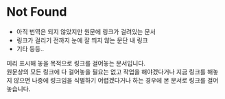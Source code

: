 # Not Found

* 아직 번역은 되지 않았지만 원문에 링크가 걸려있는 문서
* 링크가 걸리기 전까지 눈에 잘 띄지 않는 문단 내 링크
* 기타 등등..

미리 표시해 놓을 목적으로 링크를 걸어놓는 문서입니다.  
원문상의 모든 링크에 다 걸어놓을 필요는 없고 작업을 해야겠다거나 지금 링크를 해놓지 않으면 나중에 링크임을 식별하기 어렵겠다거나 하는 경우에 본 문서로 링크를 걸어놓습니다.

